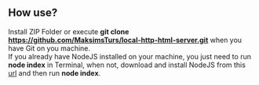 ## How use?

Install ZIP Folder or execute **git clone https://github.com/MaksimsTurs/local-http-html-server.git** when you have Git on you machine.  
If you already have NodeJS installed on your machine, you just need to run
**node index** in Terminal, when not, download and install NodeJS from this [url](https://nodejs.org/en/download/prebuilt-installer) and then run **node index**.  